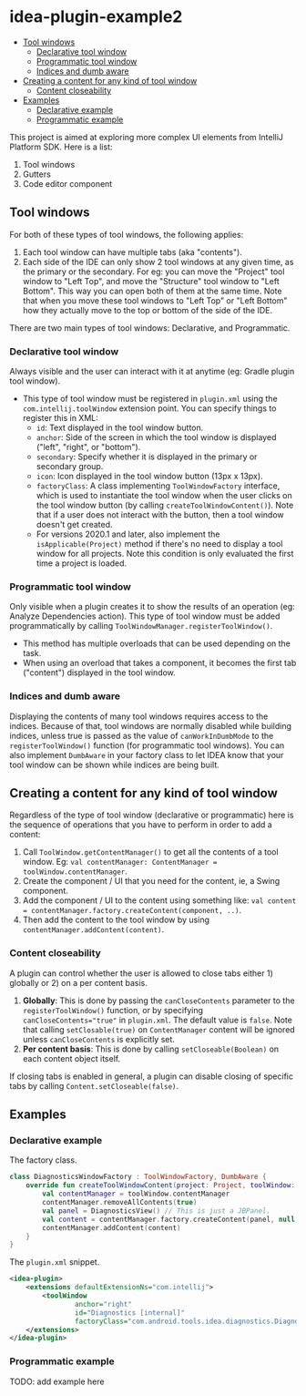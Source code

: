# idea-plugin-example2

<!-- START doctoc generated TOC please keep comment here to allow auto update -->
<!-- DON'T EDIT THIS SECTION, INSTEAD RE-RUN doctoc TO UPDATE -->

- [Tool windows](#tool-windows)
  - [Declarative tool window](#declarative-tool-window)
  - [Programmatic tool window](#programmatic-tool-window)
  - [Indices and dumb aware](#indices-and-dumb-aware)
- [Creating a content for any kind of tool window](#creating-a-content-for-any-kind-of-tool-window)
  - [Content closeability](#content-closeability)
- [Examples](#examples)
  - [Declarative example](#declarative-example)
  - [Programmatic example](#programmatic-example)

<!-- END doctoc generated TOC please keep comment here to allow auto update -->

This project is aimed at exploring more complex UI elements from IntelliJ Platform SDK. Here is a list:

1. Tool windows
2. Gutters
3. Code editor component

## Tool windows

For both of these types of tool windows, the following applies:

1. Each tool window can have multiple tabs (aka "contents").
2. Each side of the IDE can only show 2 tool windows at any given time, as the primary or the secondary. For eg: you can
   move the "Project" tool window to "Left Top", and move the "Structure" tool window to "Left Bottom". This way you can
   open both of them at the same time. Note that when you move these tool windows to "Left Top" or "Left Bottom" how
   they actually move to the top or bottom of the side of the IDE.

There are two main types of tool windows: Declarative, and Programmatic.

### Declarative tool window

Always visible and the user can interact with it at anytime (eg: Gradle plugin tool window).

- This type of tool window must be registered in `plugin.xml` using the `com.intellij.toolWindow` extension point. You
  can specify things to register this in XML:
  - `id`: Text displayed in the tool window button.
  - `anchor`: Side of the screen in which the tool window is displayed ("left", "right", or "bottom").
  - `secondary`: Specify whether it is displayed in the primary or secondary group.
  - `icon`: Icon displayed in the tool window button (13px x 13px).
  - `factoryClass`: A class implementing `ToolWindowFactory` interface, which is used to instantiate the tool window
    when the user clicks on the tool window button (by calling `createToolWindowContent()`). Note that if a user does
    not interact with the button, then a tool window doesn't get created.
  - For versions 2020.1 and later, also implement the `isApplicable(Project)` method if there's no need to display a
    tool window for all projects. Note this condition is only evaluated the first time a project is loaded.

### Programmatic tool window

Only visible when a plugin creates it to show the results of an operation (eg: Analyze Dependencies action). This type
of tool window must be added programmatically by calling `ToolWindowManager.registerToolWindow()`.

- This method has multiple overloads that can be used depending on the task.
- When using an overload that takes a component, it becomes the first tab ("content") displayed in the tool window.

### Indices and dumb aware

Displaying the contents of many tool windows requires access to the indices. Because of that, tool windows are normally
disabled while building indices, unless true is passed as the value of `canWorkInDumbMode` to the `registerToolWindow()`
function (for programmatic tool windows). You can also implement `DumbAware` in your factory class to let IDEA know that
your tool window can be shown while indices are being built.

## Creating a content for any kind of tool window

Regardless of the type of tool window (declarative or programmatic) here is the sequence of operations that you have to
perform in order to add a content:

1. Call `ToolWindow.getContentManager()` to get all the contents of a tool window. Eg:
   `val contentManager: ContentManager = toolWindow.contentManager`.
2. Create the component / UI that you need for the content, ie, a Swing component.
3. Add the component / UI to the content using something like:
   `val content = contentManager.factory.createContent(component, ..)`.
4. Then add the content to the tool window by using `contentManager.addContent(content)`.

### Content closeability

A plugin can control whether the user is allowed to close tabs either 1) globally or 2) on a per content basis.

1. **Globally**: This is done by passing the `canCloseContents` parameter to the `registerToolWindow()` function, or by
   specifying `canCloseContents="true"` in `plugin.xml`. The default value is `false`. Note that calling
   `setClosable(true)` on `ContentManager` content will be ignored unless `canCloseContents` is explicitly set.
2. **Per content basis**: This is done by calling `setCloseable(Boolean)` on each content object itself.

If closing tabs is enabled in general, a plugin can disable closing of specific tabs by calling
`Content.setCloseable(false)`.

## Examples

### Declarative example

The factory class.

```kotlin
class DiagnosticsWindowFactory : ToolWindowFactory, DumbAware {
    override fun createToolWindowContent(project: Project, toolWindow: ToolWindow) {
        val contentManager = toolWindow.contentManager
        contentManager.removeAllContents(true)
        val panel = DiagnosticsView() // This is just a JBPanel.
        val content = contentManager.factory.createContent(panel, null, false)
        contentManager.addContent(content)
    }
}
```

The `plugin.xml` snippet.

```xml
<idea-plugin>
    <extensions defaultExtensionNs="com.intellij">
        <toolWindow
                anchor="right"
                id="Diagnostics [internal]"
                factoryClass="com.android.tools.idea.diagnostics.DiagnosticsWindowFactory"/>
    </extensions>
</idea-plugin>
```

### Programmatic example

TODO: add example here
